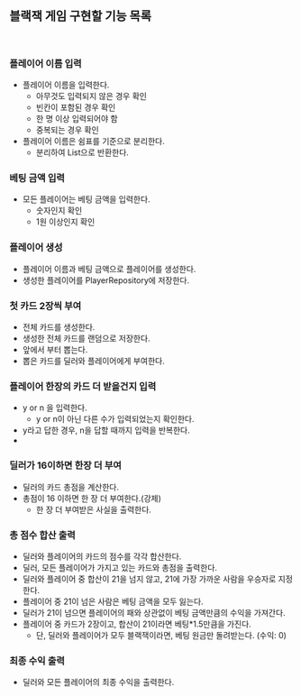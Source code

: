 ## 블랙잭 게임 구현할 기능 목록 

<br>

### 플레이어 이름 입력
- 플레이어 이름을 입력한다.
  - 아무것도 입력되지 않은 경우 확인
  - 빈칸이 포함된 경우 확인
  - 한 명 이상 입력되어야 함
  - 중복되는 경우 확인
- 플레이어 이름은 쉼표를 기준으로 분리한다.
  - 분리하여 List<String>으로 반환한다.

### 베팅 금액 입력
- 모든 플레이어는 베팅 금액을 입력한다.
  - 숫자인지 확인
  - 1원 이상인지 확인
  
### 플레이어 생성
- 플레이어 이름과 베팅 금액으로 플레이어를 생성한다.
- 생성한 플레이어를 PlayerRepository에 저장한다.

### 첫 카드 2장씩 부여
- 전체 카드를 생성한다.
- 생성한 전체 카드를 랜덤으로 저장한다.
- 앞에서 부터 뽑는다.
- 뽑은 카드를 딜러와 플레이어에게 부여한다.

### 플레이어 한장의 카드 더 받을건지 입력
- y or n 을 입력한다.
  - y or n이 아닌 다른 수가 입력되었는지 확인한다.
- y라고 답한 경우, n을 답할 때까지 입력을 반복한다.
- 
### 딜러가 16이하면 한장 더 부여
- 딜러의 카드 총점을 계산한다.
- 총점이 16 이하면 한 장 더 부여한다.(강제)
  - 한 장 더 부여받은 사실을 출력한다.

### 총 점수 합산 출력
- 딜러와 플레이어의 카드의 점수를 각각 합산한다.
- 딜러, 모든 플레이어가 가지고 있는 카드와 총점을 출력한다.
- 딜러와 플레이어 중 합산이 21을 넘지 않고, 21에 가장 가까운 사람을 우승자로 지정한다.
- 플레이어 중 21이 넘은 사람은 베팅 금액을 모두 잃는다.
- 딜러가 21이 넘으면 플레이어의 패와 상관없이 베팅 금액만큼의 수익을 가져간다.
- 플레이어 중 카드가 2장이고, 합산이 21이라면 베팅*1.5만큼을 가진다.
  - 단, 딜러와 플레이어가 모두 블랙잭이라면, 베팅 원금만 돌려받는다. (수익: 0)

### 최종 수익 출력
- 딜러와 모든 플레이어의 최종 수익을 출력한다.